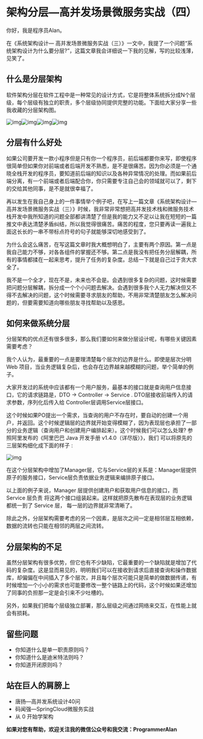 # 架构分层—高并发场景微服务实战（四）

你好，我是程序员Alan。

在《系统架构设计— 高并发场景微服务实战（三）》一文中，我提了一个问题“系统架构设计为什么要分层?”，这篇文章我会详细说一下我的见解，写的比较浅薄，见笑了。

## 什么是分层架构

软件架构分层在软件工程中是一种常见的设计方式，它是将整体系统拆分成N个层级，每个层级有独立的职责，多个层级协同提供完整的功能。下面给大家分享一些我收藏的分层架构图。

![img](https://cdn.nlark.com/yuque/0/2022/png/26323281/1664697761811-84137320-71a0-46cf-a0eb-d9cfe9a3f098.png)![img](https://cdn.nlark.com/yuque/0/2022/png/26323281/1664697883401-cab02ce6-6b06-46da-99d6-2f24b44e961f.png)![img](https://cdn.nlark.com/yuque/0/2022/png/26323281/1664697915444-596ecf8a-f472-419c-9f31-bde1c44bb185.png)![img](https://cdn.nlark.com/yuque/0/2022/png/26323281/1664697905387-d3525c7e-928d-4525-8ac0-75add8563ac1.png)

## 分层有什么好处

如果公司要开发一款小程序但是只有你一个程序员，前后端都要你来写，即使程序很简单但如果你对前端或者后端开发不熟悉，是不是很痛苦。因为你必须是一个通晓全栈开发的程序员，要知道前后端的知识以及各种异常情况的处理。而如果前后端分离，有一个前端或者后端配合你，你只需要专注自己会的领域就可以了，剩下的交给其他同事，是不是就很幸福了。

再以发生在我自己身上的一件事情举个例子吧，在写上一篇文章《系统架构设计— 高并发场景微服务实战（三）》时候，我非常非常想把高并发技术栈和微服务技术栈开发中我所知道的问题全部都讲清楚了但是我的能力又不足以让我在短短的一篇推文中表达清楚矛盾纠结，所以我觉得很痛苦。痛苦的程度，您只要再读一遍我上面这长长的一串不带标点符号的句子就能够深切地感受到了。

为什么会这么痛苦，在写这篇文章时我大概想明白了，主要有两个原因。第一点是我自己能力不够，对各各组件的掌握还不够。第二点是我没有把任务分层解耦，所有的事情都揉在一起来思考，提升了任务的复杂度。总结一下就是自己过于贪大求全了。

我不是一个全才，现在不是，未来也不会是。会遇到很多复杂的问题，这时候需要把问题分层解耦，拆分成一个个小问题去解决。会遇到很多我个人无力解决但又不得不去解决的问题，这个时候需要寻求朋友的帮助，不用非常清楚朋友怎么解决问题的，但要需要知道向哪些朋友寻找帮助以及感恩。

## 如何来做系统分层

分层架构的优点还有很多很多，那么我们要如何来做分层设计呢，有哪些关键因素需要考虑？

我个人认为，最重要的一点是要理清楚每个层次的边界是什么。即使是层次分明 Web 项目，当业务逻辑复杂后，也会存在边界越来越模糊的问题，举个简单的例子。

大家开发过的系统中应该都有一个用户服务，最基本的接口就是查询用户信息接口，它的请求链路是，DTO -> Controller -> Service . DTO层接收前端传入的请求参数，序列化后传入给 Controller层调用Service层接口。

这个时候如果PO提出一个需求，当查询的用户不存在时，要自动的创建一个用户，并返回。这个时候逻辑层的边界就开始变得模糊了，因为表现层也承担了一部分的业务逻辑（查询用户和创建用户编排起来）。这个时候我们可以怎么处理? 参照阿里发布的《阿里巴巴 Java 开发手册 v1.4.0（详尽版）》，我们 可以将原先的三层架构细化成下面的样子  :

![img](https://cdn.nlark.com/yuque/0/2022/png/26323281/1664699444846-857bf24f-650e-43b2-9b39-50989ea1454b.png)

在这个分层架构中增加了Manager层，它与Service层的关系是：Manager层提供原子的服务接口，Service层负责依据业务逻辑来编排原子接口。

 以上面的例子来说，Manager 层提供创建用户和获取用户信息的接口，而 Service 层负责 将这两个接口组装起来。这样就把原先散布在表现层的业务逻辑都统一到了 Service 层， 每一层的边界就非常清晰了。 

除此之外，分层架构需要考虑的另一个因素，是层次之间一定是相邻层互相依赖，数据的流转也只能在相邻的两层之间流转。  

## 分层架构的不足

虽然分层架构有很多优势，但它也有不少缺陷，它最重要的一个缺陷就是增加了代码的复杂度。这是显而易见的，明明我们可以在接收到请求后直接查询和操作数据库，却偏偏在中间插入了多个层次，并且每个层次可能只是简单的做数据传递，有时候增加一个小小的需求也可能要修改一整个链路上的代码，这个时候如果还增加了同事的负担那一定是会引来不少吐槽的。

另外，如果我们把每个层级独立部署，那么层级之间通过网络来交互，在性能上就会有损耗。

## 留些问题

- 你知道什么是单一职责原则吗？
- 你知道什么是迪米特法则吗？
- 你知道开闭原则吗？

## 站在巨人的肩膀上

- 唐扬—高并发系统设计40问
- 码闻强—SpringCloud微服务实战
- 从 0 开始学架构

**如果对您有帮助，欢迎关注我的微信公众号和我交流：ProgrammerAlan**
